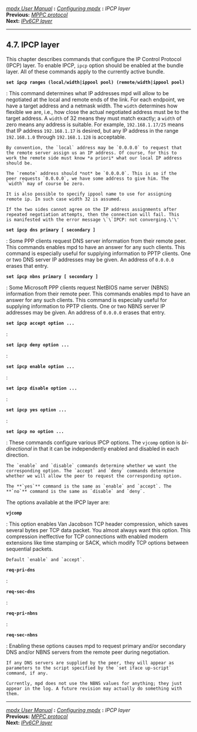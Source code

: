 [*mpdx User Manual*](README.md) **:** [*Configuring mpdx*](mpd17.md)
**:** *IPCP layer*\
**Previous:** [*MPPC protocol*](mpd25.md)\
**Next:** [*IPv6CP layer*](mpd27.md)

------------------------------------------------------------------------

## 4.7. IPCP layer

This chapter describes commands that configure the IP Control Protocol
(IPCP) layer. To enable IPCP, `ipcp` option should be enabled at the
bundle layer. All of these commands apply to the currently active
bundle.

**`set ipcp ranges (local/width|ippool pool) (remote/width|ippool pool)`**

:   This command determines what IP addresses mpd will allow to be
    negotiated at the local and remote ends of the link. For each
    endpoint, we have a target address and a netmask width. The `width`
    determines how flexible we are, i.e., how close the actual
    negotiated address must be to the target address. A `width` of 32
    means they must match exactly; a `width` of zero means any address
    is suitable. For example, `192.168.1.17/25` means that IP address
    `192.168.1.17` is desired, but any IP address in the range
    `192.168.1.0` through `192.168.1.128` is acceptable.

    By convention, the `local` address may be `0.0.0.0` to request that
    the remote server assign us an IP address. Of course, for this to
    work the remote side must know *a priori* what our local IP address
    should be.

    The `remote` address should *not* be `0.0.0.0`. This is so if the
    peer requests `0.0.0.0`, we have some address to give him. The
    `width` may of course be zero.

    It is also possible to specify ippool name to use for assigning
    remote ip. In such case width 32 is assumed.

    If the two sides cannot agree on the IP address assignments after
    repeated negotiation attempts, then the connection will fail. This
    is manifested with the error message \`\`IPCP: not converging.\'\'

**`set ipcp dns primary [ secondary ]`**

:   Some PPP clients request DNS server information from their remote
    peer. This commands enables mpd to have an answer for any such
    clients. This command is especially useful for supplying information
    to PPTP clients. One or two DNS server IP addresses may be given. An
    address of `0.0.0.0` erases that entry.

**`set ipcp nbns primary [ secondary ]`**

:   Some Microsoft PPP clients request NetBIOS name server (NBNS)
    information from their remote peer. This commands enables mpd to
    have an answer for any such clients. This command is especially
    useful for supplying information to PPTP clients. One or two NBNS
    server IP addresses may be given. An address of `0.0.0.0` erases
    that entry.

**`set ipcp accept option ... `**

:   

**`set ipcp deny option ... `**

:   

**`set ipcp enable option ... `**

:   

**`set ipcp disable option ... `**

:   

**`set ipcp yes option ... `**

:   

**`set ipcp no option ... `**

:   These commands configure various IPCP options. The `vjcomp` option
    is *bi-directional* in that it can be independently enabled and
    disabled in each direction.

    The `enable` and `disable` commands determine whether we want the
    corresponding option. The `accept` and `deny` commands determine
    whether we will allow the peer to request the corresponding option.

    The **`yes`** command is the same as `enable` and `accept`. The
    **`no`** command is the same as `disable` and `deny`.

The options available at the IPCP layer are:

**`vjcomp`**

:   This option enables Van Jacobson TCP header compression, which saves
    several bytes per TCP data packet. You almost always want this
    option. This compression ineffective for TCP connections with
    enabled modern extensions like time stamping or SACK, which modify
    TCP options between sequential packets.

    Default `enable` and `accept`.

**`req-pri-dns `**

:   

**`req-sec-dns `**

:   

**`req-pri-nbns `**

:   

**`req-sec-nbns `**

:   Enabling these options causes mpd to request primary and/or
    secondary DNS and/or NBNS servers from the remote peer during
    negotiation.

    If any DNS servers are supplied by the peer, they will appear as
    parameters to the script specified by the `set iface up-script`
    command, if any.

    Currently, mpd does not use the NBNS values for anything; they just
    appear in the log. A future revision may actually do something with
    them.

------------------------------------------------------------------------

[*mpdx User Manual*](README.md) **:** [*Configuring mpdx*](mpd17.md)
**:** *IPCP layer*\
**Previous:** [*MPPC protocol*](mpd25.md)\
**Next:** [*IPv6CP layer*](mpd27.md)
